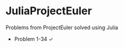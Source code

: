 JuliaProjectEuler
=================

Problems from ProjectEuler solved using Julia

- Problem 1-34  ✓
